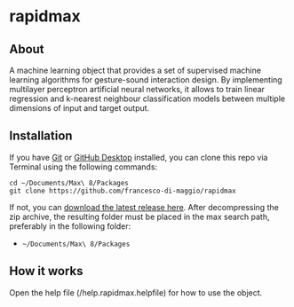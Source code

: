 # rapidmax

## About 
A machine learning object that provides a set of supervised machine learning algorithms for gesture-sound interaction design. By implementing multilayer perceptron artificial neural networks, it allows to train linear regression and k-nearest neighbour classification models between multiple dimensions of input and target output. 

## Installation

If you have [Git](http://git-scm.com/) or [GitHub Desktop](https://desktop.github.com/) installed, you can clone this repo via Terminal using the following commands:

	cd ~/Documents/Max\ 8/Packages
	git clone https://github.com/francesco-di-maggio/rapidmax

If not, you can [download the latest release here](https://github.com/francesco-di-maggio/rapidmax). After decompressing the zip archive, the resulting folder must be placed in the max search path, preferably in the following folder:

* `~/Documents/Max\ 8/Packages`

## How it works

Open the help file (/help.rapidmax.helpfile) for how to use the object.
